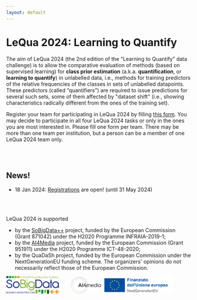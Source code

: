 ```yaml
---
layout: default
---
```


# LeQua 2024: Learning to Quantify

The aim of LeQua 2024 (the 2nd edition of the “Learning to Quantify” data challenge) is to allow the comparative evaluation of methods (based on supervised learning) for **class prior estimation** (a.k.a. **quantification**, or **learning to quantify**) in unlabelled data, i.e., methods for training predictors of the relative frequencies of the classes in sets of unlabelled datapoints. These predictors (called “quantifiers”) are required to issue predictions for several such sets, some of them affected by "dataset shift" (i.e., showing characteristics radically different from the ones of the training set). 

Register your team for participating in LeQua 2024 by filling [this form](https://forms.gle/1U8g9fP5qzzpF5TJ6). You may decide to participate in all four LeQua 2024 tasks or only in the ones you are most interested in. Please fill one form per team. There may be more than one team per institution, but a person can be a member of one LeQua 2024 team only.
  
<br /> <br /> 

## News!
<!-- BEGIN COMMENTED BLOCK
* 7 Aug 2022: The LeQua 2022 session at CLEF 2022 in Bologna, Italy will take place on Wednesday, September 7, from 15:30 to 18:50; all times are CEST.
* 30 May 2022: We are delighted to announce that the LeQua 2022 session at CLEF 2022 in Bologna will host a keynote talk by [George Forman](https://scholar.google.com/citations?hl=en&user=r0a222QAAAAJ) (Amazon Research)
* 28 May 2022: The submission period for participants' papers is now over; thanks to the teams who have submitted their papers! 
* 11 May 2022: The submission period is now over; thanks to the teams who have submitted their runs! The test set (with labels) **is now public** and accessible via [Zenodo](https://doi.org/10.5281/zenodo.5734464)! 
* 22 April 2022: The test set (with labels omitted) **is now public** and accessible via [Zenodo](https://doi.org/10.5281/zenodo.5734464)! You can now submit your results via [CodaLab](https://codalab.lisn.upsaclay.fr/competitions/4134)!
* 1st Dec 2021: The dataset (training and development sets) **is now public** and accessible via [Zenodo](https://www.doi.org/10.5281/zenodo.5734465)
* 1st Dec 2021: The [format checker](https://github.com/HLT-ISTI/LeQua2022_scripts/blob/main/format_checker.py) and [evaluation script](https://github.com/HLT-ISTI/LeQua2022_scripts/blob/main/evaluate.py), along with other [useful functions and further guidelines](https://github.com/HLT-ISTI/LeQua2022_scripts), are public and accessible via [GitHub](https://github.com/HLT-ISTI/LeQua2022_scripts).
* 1st Dec 2021: The [Google discussion group](https://groups.google.com/g/lequa2022) has been created! If you plan to participate (and we very much hope so), visit [https://groups.google.com/g/lequa2022](https://groups.google.com/g/lequa2022) and request to become a member now!
END COMMENTED BLOCK -->
* 18 Jan 2024: [Registrations](https://forms.gle/1U8g9fP5qzzpF5TJ6) are open! (until 31 May 2024)

<!-- BEGIN COMMENTED BLOCK
Follow us on Twitter: [@LeQua2024](https://twitter.com/LeQua2024)
END COMMENTED BLOCK -->

<br /> <br /> 

LeQua 2024 is supported 
* by the [SoBigData++](https://plusplus.sobigdata.eu) project, funded by the European Commission (Grant 871042) under the H2020 Programme INFRAIA-2019-1;
* by the [AI4Media](https://www.ai4media.eu) project, funded by the European Commission (Grant 951911) under the H2020 Programme ICT-48-2020;
* by the QuaDaSh project, funded by the European Commission under the NextGenerationEU funding scheme.
The organizers' opinions do not necessarily reflect those of the European Commission.

<img src="SoBigData.png" alt="drawing" style="height: 5vw"/>&nbsp;&nbsp;&nbsp;&nbsp;&nbsp;&nbsp;&nbsp;&nbsp;<img src="AI4Media.png" alt="drawing" style="height: 5vw"/>
<img src="NextGenEU.png" alt="drawing" style="height: 5vw"/>


<!-- BEGIN COMMENTED BLOCK
![cropped-SoBigData-RI-768x257](https://user-images.githubusercontent.com/92160733/142188337-675041c8-29cf-4d32-a3bf-603fc8b7a787.png)
![ai4media-768x444](https://user-images.githubusercontent.com/92160733/142188325-90cc9258-a43e-47d6-ad68-a8fc2bb90526.png)
END COMMENTED BLOCK -->
